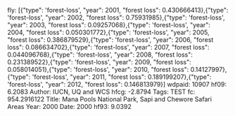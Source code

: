 fly: [{"type": 'forest-loss', "year": 2001, "forest loss": 0.430666413},{"type": 'forest-loss', "year": 2002, "forest loss": 0.75931985},{"type": 'forest-loss', "year": 2003, "forest loss": 0.09257068},{"type": 'forest-loss', "year": 2004, "forest loss": 0.050301772},{"type": 'forest-loss', "year": 2005, "forest loss": 0.386879529},{"type": 'forest-loss', "year": 2006, "forest loss": 0.086634702},{"type": 'forest-loss', "year": 2007, "forest loss": 0.044096768},{"type": 'forest-loss', "year": 2008, "forest loss": 0.231389522},{"type": 'forest-loss', "year": 2009, "forest loss": 0.058014051},{"type": 'forest-loss', "year": 2010, "forest loss": 0.14127997},{"type": 'forest-loss', "year": 2011, "forest loss": 0.189199207},{"type": 'forest-loss', "year": 2012, "forest loss": 0.146813979}]
wdpaid: 10907
hf09: 6.2083
Author: IUCN, UQ and WCS
hfcg: -2.8794
Tags: TEST
fc: 954.2916122
Title: Mana Pools National Park, Sapi and Chewore Safari Areas
Year: 2000
Date: 2000
hf93: 9.0392
